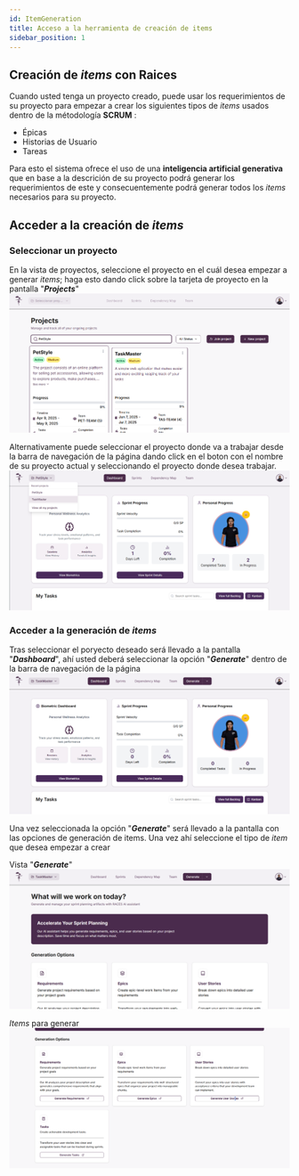 ```yaml
---
id: ItemGeneration
title: Acceso a la herramienta de creación de items
sidebar_position: 1
---
```


## Creación de _items_ con Raices
Cuando usted tenga un proyecto creado, puede usar los requerimientos de su proyecto para empezar a crear los siguientes tipos de _items_ usados dentro de la métodología **SCRUM** :
- Épicas
- Historias de Usuario
- Tareas

Para esto el sistema ofrece el uso de una **inteligencia artificial generativa** que en base a la descrición de su proyecto podrá generar los requerimientos de este y consecuentemente podrá generar todos los _items_ necesarios para su proyecto.

## Acceder a la creación de _items_

### Seleccionar un proyecto

En la vista de proyectos, seleccione el proyecto en el cuál desea empezar a generar _items_; haga esto dando click sobre la tarjeta de proyecto en la pantalla "**_Projects_**"
![Vista selección en proyectos](img/VistaSeleccionProyecto.png)

Alternativamente puede seleccionar el proyecto donde va a trabajar desde la barra de navegación de la página dando click en el boton con el nombre de su proyecto actual y seleccionando el proyecto donde desea trabajar.
![Vista selección en navbar](img/VistaSeleccionProyectoDashboard.png)

### Acceder a la generación de _items_
Tras seleccionar el poryecto deseado será llevado a la pantalla "**_Dashboard_**", ahí usted deberá seleccionar la opción "**_Generate_**" dentro de la barra de navegación de la página
![Vista selección generate en navbar](img/VistaDashboardGenerate.png)

Una vez seleccionada la opción "**_Generate_**" será llevado a la pantalla con las opciones de generación de items. Una vez ahí seleccione el tipo de _item_ que desea empezar a crear

Vista "**_Generate_**"
![Vista Generación](img/VistaGeneracion.png)

_Items_ para generar
![Vista items](img/VistaItemsGenerar.png)